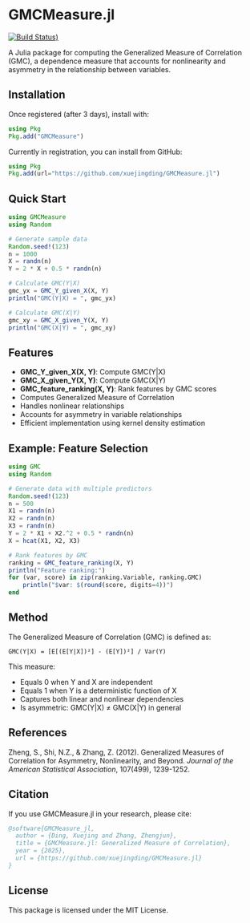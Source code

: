 # GMCMeasure.jl

[![Build Status](https://github.com/xuejingding/GMCMeasure.jl/workflows/CI/badge.svg))](https://github.com/xuejingding/GMCMeasure.jl/actions)

A Julia package for computing the Generalized Measure of Correlation (GMC), a dependence measure that accounts for nonlinearity and asymmetry in the relationship between variables.

## Installation

Once registered (after 3 days), install with:
```julia
using Pkg
Pkg.add("GMCMeasure")
```

Currently in registration, you can install from GitHub:
```julia
using Pkg
Pkg.add(url="https://github.com/xuejingding/GMCMeasure.jl")
```

## Quick Start

```julia
using GMCMeasure
using Random

# Generate sample data
Random.seed!(123)
n = 1000
X = randn(n)
Y = 2 * X + 0.5 * randn(n)

# Calculate GMC(Y|X)
gmc_yx = GMC_Y_given_X(X, Y)
println("GMC(Y|X) = ", gmc_yx)

# Calculate GMC(X|Y)  
gmc_xy = GMC_X_given_Y(X, Y)
println("GMC(X|Y) = ", gmc_xy)
```

## Features

- **GMC_Y_given_X(X, Y)**: Compute GMC(Y|X)
- **GMC_X_given_Y(X, Y)**: Compute GMC(X|Y)  
- **GMC_feature_ranking(X, Y)**: Rank features by GMC scores
- Computes Generalized Measure of Correlation
- Handles nonlinear relationships
- Accounts for asymmetry in variable relationships
- Efficient implementation using kernel density estimation

## Example: Feature Selection

```julia
using GMC
using Random

# Generate data with multiple predictors
Random.seed!(123)
n = 500
X1 = randn(n)
X2 = randn(n) 
X3 = randn(n)
Y = 2 * X1 + X2.^2 + 0.5 * randn(n)
X = hcat(X1, X2, X3)

# Rank features by GMC
ranking = GMC_feature_ranking(X, Y)
println("Feature ranking:")
for (var, score) in zip(ranking.Variable, ranking.GMC)
    println("$var: $(round(score, digits=4))")
end
```

## Method

The Generalized Measure of Correlation (GMC) is defined as:

```
GMC(Y|X) = [E[(E[Y|X])²] - (E[Y])²] / Var(Y)
```

This measure:
- Equals 0 when Y and X are independent
- Equals 1 when Y is a deterministic function of X
- Captures both linear and nonlinear dependencies
- Is asymmetric: GMC(Y|X) ≠ GMC(X|Y) in general

## References

Zheng, S., Shi, N.Z., & Zhang, Z. (2012). Generalized Measures of Correlation for Asymmetry, Nonlinearity, and Beyond. *Journal of the American Statistical Association*, 107(499), 1239-1252.

## Citation

If you use GMCMeasure.jl in your research, please cite:
```bibtex
@software{GMCMeasure_jl,
  author = {Ding, Xuejing and Zhang, Zhengjun},
  title = {GMCMeasure.jl: Generalized Measure of Correlation},
  year = {2025},
  url = {https://github.com/xuejingding/GMCMeasure.jl}
}
```

## License

This package is licensed under the MIT License.
